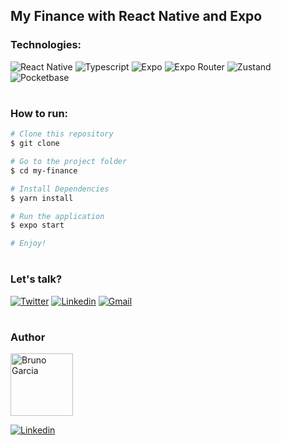 ## My Finance with React Native and Expo


### Technologies:
<img src="https://img.shields.io/badge/React%20Native-0.71.8-0077B5?style=flat-square&logo=react&logoColor=white" alt="React Native" /> <img src="https://img.shields.io/badge/Typescript-4.9.4-0077B5?style=flat-square&logo=typescript&logoColor=white" alt="Typescript" /> <img src="https://img.shields.io/badge/Expo-48.0.15-0077B5?style=flat-square&logo=expo&logoColor=white" alt="Expo" /> <img src="https://img.shields.io/badge/Expo%20Router-1.5.3-0077B5?style=flat-square&logo=expo&logoColor=white" alt="Expo Router" /> <img src="https://img.shields.io/badge/Zustand-4.3.8-0077B5?style=flat-square&logo=zustand&logoColor=white" alt="Zustand" /> <img src="https://img.shields.io/badge/Pocketbase-0.16.0-0077B5?style=flat-square&logo=pocketbase&logoColor=white"
  alt="Pocketbase" />

#

### How to run:
<!-- coloque o código abaixo -->
```bash
# Clone this repository
$ git clone

# Go to the project folder
$ cd my-finance

# Install Dependencies
$ yarn install

# Run the application
$ expo start

# Enjoy!
```

#

### Let's talk?

[![Twitter](https://img.shields.io/badge/Twitter-1DA1F2?style=for-the-badge&logo=twitter&logoColor=white)](https://twitter.com/brunowgarcia)
[![Linkedin](https://img.shields.io/badge/LinkedIn-0077B5?style=for-the-badge&logo=linkedin&logoColor=white)](https://www.linkedin.com/in/brunowilliang/)
[![Gmail](https://img.shields.io/badge/Mail-0077B5?style=for-the-badge&logo=gmail&logoColor=white)](mailto:eu@brunowillian.com)

#

### Author
<img src="https://avatars.githubusercontent.com/brunowilliang" alt="Bruno Garcia" width="100px" />
<br/>

[![Linkedin](https://img.shields.io/badge/Bruno-author-0077B5?style=for-the-badge&logo=github&logoColor=white)](https://github.com/Brunowilliang/)
